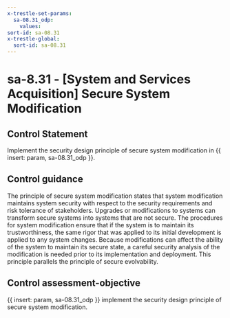```yaml
---
x-trestle-set-params:
  sa-08.31_odp:
    values:
sort-id: sa-08.31
x-trestle-global:
  sort-id: sa-08.31
---
```


# sa-8.31 - \[System and Services Acquisition\] Secure System Modification

## Control Statement

Implement the security design principle of secure system modification in {{ insert: param, sa-08.31_odp }}.

## Control guidance

The principle of secure system modification states that system modification maintains system security with respect to the security requirements and risk tolerance of stakeholders. Upgrades or modifications to systems can transform secure systems into systems that are not secure. The procedures for system modification ensure that if the system is to maintain its trustworthiness, the same rigor that was applied to its initial development is applied to any system changes. Because modifications can affect the ability of the system to maintain its secure state, a careful security analysis of the modification is needed prior to its implementation and deployment. This principle parallels the principle of secure evolvability.

## Control assessment-objective

{{ insert: param, sa-08.31_odp }} implement the security design principle of secure system modification.
